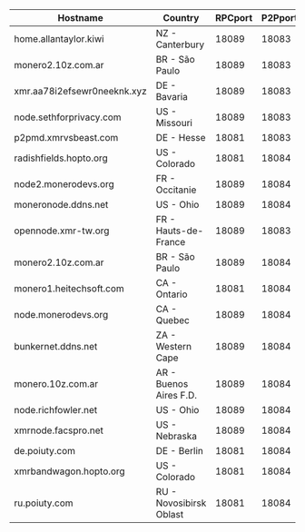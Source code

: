 Hostname | Country | RPCport | P2Pport
--- | --- | --- | ---
home.allantaylor.kiwi | NZ - Canterbury | 18089 | 18083
monero2.10z.com.ar | BR - São Paulo | 18089 | 18083
xmr.aa78i2efsewr0neeknk.xyz | DE - Bavaria | 18089 | 18083
node.sethforprivacy.com | US - Missouri | 18089 | 18083
p2pmd.xmrvsbeast.com | DE - Hesse | 18081 | 18083
radishfields.hopto.org | US - Colorado | 18081 | 18084
node2.monerodevs.org | FR - Occitanie | 18089 | 18084
moneronode.ddns.net | US - Ohio | 18089 | 18084
opennode.xmr-tw.org | FR - Hauts-de-France | 18089 | 18083
monero2.10z.com.ar | BR - São Paulo | 18089 | 18084
monero1.heitechsoft.com | CA - Ontario | 18081 | 18084
node.monerodevs.org | CA - Quebec | 18089 | 18084
bunkernet.ddns.net | ZA - Western Cape | 18089 | 18084
monero.10z.com.ar | AR - Buenos Aires F.D. | 18089 | 18084
node.richfowler.net | US - Ohio | 18089 | 18084
xmrnode.facspro.net | US - Nebraska | 18089 | 18084
de.poiuty.com | DE - Berlin | 18081 | 18084
xmrbandwagon.hopto.org | US - Colorado | 18081 | 18084
ru.poiuty.com | RU - Novosibirsk Oblast | 18081 | 18084

